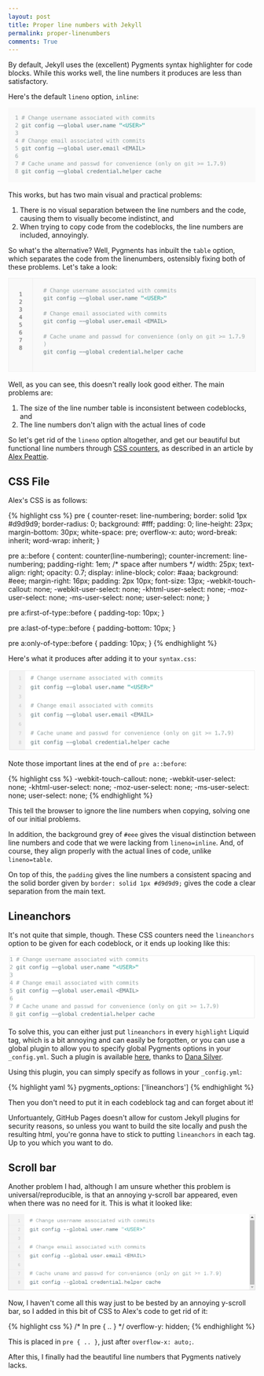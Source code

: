 ```yaml
---
layout: post
title: Proper line numbers with Jekyll
permalink: proper-linenumbers
comments: True
---
```


By default, Jekyll uses the (excellent) Pygments syntax highlighter for code blocks. While this works well, the line numbers it produces are less than satisfactory.

Here's the default `lineno` option, `inline`:

![lineno=inline](../public/media/lineno_w_inline.png)

This works, but has two main visual and practical problems:
1. There is no visual separation between the line numbers and the code, causing them to visually become indistinct, and
2. When trying to copy code from the codeblocks, the line numbers are included, annoyingly.

So what's the alternative? <!--more--> Well, Pygments has inbuilt the `table` option, which separates the code from the linenumbers, ostensibly fixing both of these problems. Let's take a look:

![lineno=table](../public/media/lineno_w_table.png)

Well, as you can see, this doesn't really look good either. The main problems are:
1. The size of the line number table is inconsistent between codeblocks, and
2. The line numbers don't align with the actual lines of code

So let's get rid of the `lineno` option altogether, and get our beautiful but functional line numbers through [CSS counters](https://developer.mozilla.org/en-US/docs/Web/Guide/CSS/Counters), as described in an article by [Alex Peattie](http://alexpeattie.com/blog/github-style-syntax-highlighting-with-pygments/).

## CSS File

Alex's CSS is as follows:

{% highlight css %}
pre {
    counter-reset: line-numbering;
    border: solid 1px #d9d9d9;
    border-radius: 0;
    background: #fff;
    padding: 0;
    line-height: 23px;
    margin-bottom: 30px;
    white-space: pre;
    overflow-x: auto;
    word-break: inherit;
    word-wrap: inherit;
}

pre a::before {
  content: counter(line-numbering);
  counter-increment: line-numbering;
  padding-right: 1em; /* space after numbers */
  width: 25px;
  text-align: right;
  opacity: 0.7;
  display: inline-block;
  color: #aaa;
  background: #eee;
  margin-right: 16px;
  padding: 2px 10px;
  font-size: 13px;
  -webkit-touch-callout: none;
  -webkit-user-select: none;
  -khtml-user-select: none;
  -moz-user-select: none;
  -ms-user-select: none;
  user-select: none;
}

pre a:first-of-type::before {
  padding-top: 10px;
}

pre a:last-of-type::before {
  padding-bottom: 10px;
}

pre a:only-of-type::before {
  padding: 10px;
}
{% endhighlight %}

Here's what it produces after adding it to your `syntax.css`:

![beautiful linenumbers](../public/media/lineno_beautiful.png)

Note those important lines at the end of `pre a::before`:

{% highlight css %}
  -webkit-touch-callout: none;
  -webkit-user-select: none;
  -khtml-user-select: none;
  -moz-user-select: none;
  -ms-user-select: none;
  user-select: none;
{% endhighlight %}

This tell the browser to ignore the line numbers when copying, solving one of our initial problems.

In addition, the background grey of `#eee` gives the visual distinction between line numbers and code that we were lacking from `lineno=inline`. And, of course, they align properly with the actual lines of code, unlike `lineno=table`.

On top of this, the `padding` gives the line numbers a consistent spacing and the solid border given by `border: solid 1px #d9d9d9;` gives the code a clear separation from the main text.

## Lineanchors

It's not quite that simple, though. These CSS counters need the `lineanchors` option to be given for each codeblock, or it ends up looking like this:

![without lineanchors](../public/media/lineno_wo_lineanchors.png)

To solve this, you can either just put `lineanchors` in every `highlight` Liquid tag, which is a bit annoying and can easily be forgotten, or you can use a global plugin to allow you to specify global Pygments options in your `_config.yml`. Such a plugin is available [here](https://gist.github.com/danasilver/8121699), thanks to [Dana Silver](https://github.com/danasilver).

Using this plugin, you can simply specify as follows in your `_config.yml`:

{% highlight yaml %}
pygments_options: ['lineanchors']
{% endhighlight %}

Then you don't need to put it in each codeblock tag and can forget about it!

Unfortuantely, GitHub Pages doesn't allow for custom Jekyll plugins for security reasons, so unless you want to build the site locally and push the resulting html, you're gonna have to stick to putting `lineanchors` in each tag. Up to you which you want to do.

## Scroll bar

Another problem I had, although I am unsure whether this problem is universal/reproducible, is that an annoying y-scroll bar appeared, even when there was no need for it. This is what it looked like:

![annoying scroll bar](../public/media/lineno_w_yscroll.png)

Now, I haven't come all this way just to be bested by an annoying y-scroll bar, so I added in this bit of CSS to Alex's code to get rid of it:

{% highlight css %}
/* In pre { .. } */
overflow-y: hidden;
{% endhighlight %}

This is placed in `pre { .. }`, just after `overflow-x: auto;`.

After this, I finally had the beautiful line numbers that Pygments natively lacks.

